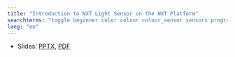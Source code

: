 ```yaml
---
title: "Introduction to NXT Light Sensor on the NXT Platform"
searchterms: "toggle beginner color colour colour_sensor sensors programming_app colour_sensor color_sensor reflected_light light_sensor color_mode colour_mode light_sesnsor light nxt nxt_light"
lang: "en"
---
```

 <ul>
 <li class="ng-binding">Slides:
 <a href="ProgrammingLessons/beginner/LightNXT.pptx">PPTX</a>,
 <a href="ProgrammingLessons/beginner/LightNXT.pdf">PDF</a>
 </li>
 </ul>
